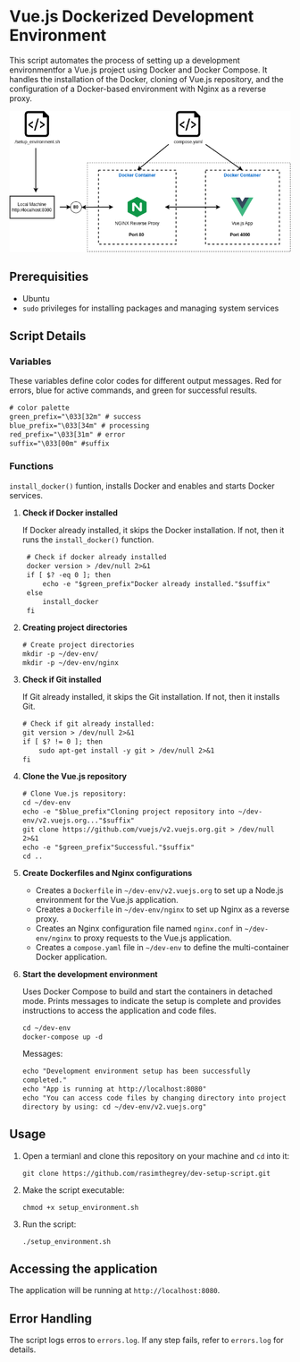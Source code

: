 # Vue.js Dockerized Development Environment

This script automates the process of setting up a development environmentfor a Vue.js project using Docker and Docker Compose.
It handles the installation of the Docker, cloning of Vue.js repository, and the configuration of a Docker-based environment with Nginx as a reverse proxy.

![development-environment-diagram](./assets/diagram.png)

## Prerequisities
- Ubuntu
- `sudo` privileges for installing packages and managing system services

## Script Details

### Variables
These variables define color codes for different output messages. Red for errors, blue for active commands, and green for successful results.
```
# color palette
green_prefix="\033[32m" # success
blue_prefix="\033[34m" # processing
red_prefix="\033[31m" # error
suffix="\033[00m" #suffix
```

### Functions
`install_docker()` funtion, installs Docker and enables and starts Docker services.

1. **Check if Docker installed**
   
   If Docker already installed, it skips the Docker installation. If not, then it runs the `install_docker()` function.
   ```
    # Check if docker already installed
    docker version > /dev/null 2>&1
    if [ $? -eq 0 ]; then
        echo -e "$green_prefix"Docker already installed."$suffix"
    else
        install_docker
    fi
    ```
2. **Creating project directories**

    ```
    # Create project directories
    mkdir -p ~/dev-env/
    mkdir -p ~/dev-env/nginx
    ```
  
3. **Check if Git installed**

    If Git already installed, it skips the Git installation. If not, then it installs Git.
    ```
    # Check if git already installed:
    git version > /dev/null 2>&1
    if [ $? != 0 ]; then
        sudo apt-get install -y git > /dev/null 2>&1
    fi
    ```

4. **Clone the Vue.js repository**

   ```
   # Clone Vue.js repository:
   cd ~/dev-env
   echo -e "$blue_prefix"Cloning project repository into ~/dev-env/v2.vuejs.org..."$suffix"
   git clone https://github.com/vuejs/v2.vuejs.org.git > /dev/null 2>&1
   echo -e "$green_prefix"Successful."$suffix"
   cd ..
   ```

5. **Create Dockerfiles and Nginx configurations**

    -  Creates a `Dockerfile` in `~/dev-env/v2.vuejs.org` to set up a Node.js environment for the Vue.js application.
    -  Creates a `Dockerfile` in `~/dev-env/nginx` to set up Nginx as a reverse proxy.
    -  Creates an Nginx configuration file named `nginx.conf` in `~/dev-env/nginx` to proxy requests to the Vue.js application.
    -  Creates a `compose.yaml` file in `~/dev-env` to define the multi-container Docker application.

6. **Start the development environment**

   Uses Docker Compose to build and start the containers in detached mode. Prints messages to indicate the setup is complete and provides instructions to access the application and code files.
    ```
    cd ~/dev-env
    docker-compose up -d
    ```
   Messages:
   ```
   echo "Development environment setup has been successfully completed."
   echo "App is running at http://localhost:8080"
   echo "You can access code files by changing directory into project directory by using: cd ~/dev-env/v2.vuejs.org"
   ```

## Usage

1. Open a termianl and clone this repository on your machine and `cd` into it:
   ```
   git clone https://github.com/rasimthegrey/dev-setup-script.git
   ```
2. Make the script executable:
   ```
   chmod +x setup_environment.sh
   ```
3. Run the script:
   ```
   ./setup_environment.sh
   ```

## Accessing the application
The application will be running at `http://localhost:8080`.

## Error Handling

The script logs erros to `errors.log`. If any step fails, refer to `errors.log` for details.
